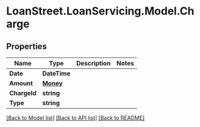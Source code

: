 # LoanStreet.LoanServicing.Model.Charge
## Properties

Name | Type | Description | Notes
------------ | ------------- | ------------- | -------------
**Date** | **DateTime** |  | 
**Amount** | [**Money**](Money.md) |  | 
**ChargeId** | **string** |  | 
**Type** | **string** |  | 

[[Back to Model list]](../README.md#documentation-for-models) [[Back to API list]](../README.md#documentation-for-api-endpoints) [[Back to README]](../README.md)

